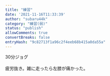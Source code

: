 ```yaml
---
title: "練習"
date: '2021-11-16T11:33:39'
author: "subaru44k"
category: "練習(弱)"
status: "publish"
allowComments: true
convertBreaks: false
entryHash: "9c82713f1a96c2f4eeb68b415a0da55a"
---
```

30分ジョグ<br>
<br>
疲労抜き。雑に走ったら左膝が痛かった。
